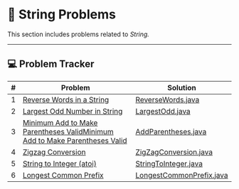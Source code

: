 # 🧮 String Problems

This section includes problems related to *String.*

---

## 💻 Problem Tracker

| # | Problem                                                                                                                                            | Solution                                               |
|---|----------------------------------------------------------------------------------------------------------------------------------------------------|--------------------------------------------------------|
| 1 | [Reverse Words in a String](https://leetcode.com/problems/reverse-words-in-a-string/)                                                              | [ReverseWords.java](./ReverseWords.java)               |
| 2 | [Largest Odd Number in String](https://leetcode.com/problems/largest-odd-number-in-string/)                                                        | [LargestOdd.java](./LargestOdd.java)                   |
| 3 | [Minimum Add to Make Parentheses ValidMinimum Add to Make Parentheses Valid](https://leetcode.com/problems/minimum-add-to-make-parentheses-valid/) | [AddParentheses.java](./AddParentheses.java)           |
| 4 | [Zigzag Conversion](https://leetcode.com/problems/zigzag-conversion/)                                                                              | [ZigZagConversion.java](./ZigZagConversion.java)       |
| 5 | [String to Integer (atoi)](https://leetcode.com/problems/string-to-integer-atoi/)                                                                  | [StringToInteger.java](./StringToInteger.java)         |
| 6 | [Longest Common Prefix](https://leetcode.com/problems/longest-common-prefix/)                                                                      | [LongestCommonPrefix.java](./LongestCommonPrefix.java) |

